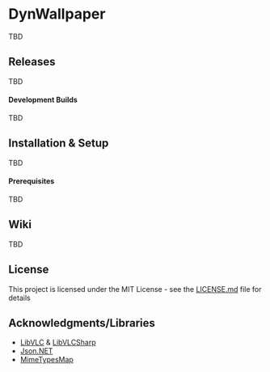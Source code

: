 # DynWallpaper
TBD

## Releases
TBD

#### Development Builds
TBD

## Installation & Setup
TBD

#### Prerequisites
TBD

## Wiki 
TBD

## License

This project is licensed under the MIT License - see the [LICENSE.md](LICENSE.md) file for details

## Acknowledgments/Libraries

* [LibVLC](https://code.videolan.org/videolan/libvlc-nuget) & [LibVLCSharp](https://code.videolan.org/videolan/LibVLCSharp)
* [Json.NET](https://github.com/JamesNK/Newtonsoft.Json)
* [MimeTypesMap](https://github.com/hey-red/MimeTypesMap)